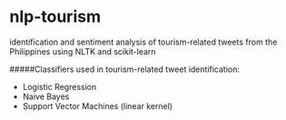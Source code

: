 nlp-tourism
===========
identification and sentiment analysis of tourism-related tweets from the Philippines using NLTK and scikit-learn

#####Classifiers used in tourism-related tweet identification:

- Logistic Regression
- Naive Bayes
- Support Vector Machines (linear kernel)

